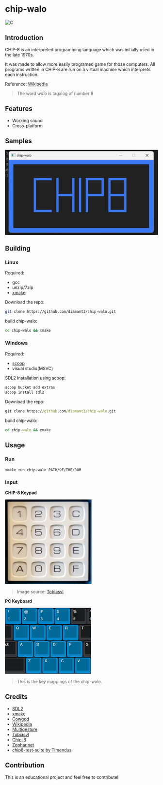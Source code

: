 # chip-walo

![C](https://img.shields.io/badge/Language-c-gold?style=for-the-badge)

## Introduction

CHIP-8 is an interpreted programming language which was initially used in the late 1970s.

It was made to allow more easily programed game for those computers. All programs written in CHIP-8 are run on a virtual machine which interprets each instruction.

Reference: [Wikipedia](https://en.wikipedia.org/wiki/CHIP-8)

> The word *walo* is tagalog of number 8

## Features

- Working sound
- Cross-platform

## Samples

![chip-walo](images/sample.png)

## Building

### Linux

Required:
- gcc
- unzip/7zip
- [xmake](https://xmake.io/#/guide/installation)

Download the repo:

```bash
git clone https://github.com/diamant3/chip-walo.git
```

build chip-walo:

```bash
cd chip-walo && xmake
```

### Windows

Required:

- [scoop](https://scoop.sh/)
- visual studio(MSVC)

SDL2 Installation using scoop:

```cmd
scoop bucket add extras
scoop install sdl2
```

Download the repo:

```cmd
git clone https://github.com/diamant3/chip-walo.git
```

build chip-walo:

```cmd
cd chip-walo && xmake
```

## Usage

### Run

```
xmake run chip-walo PATH/OF/THE/ROM
```

### Input

**CHIP-8 Keypad**

<img src="images/cosmac-vip-keyboard.png" width="285px">

> Image source: [Tobiasvl](https://tobiasvl.github.io/blog/write-a-chip-8-emulator/)

**PC Keyboard**

![Keyboard Input](images/input.png)

> This is the key mappings of the chip-walo.

## Credits

- [SDL2](https://www.libsdl.org/)
- [xmake](https://xmake.io/#/)
- [Cowgod](http://devernay.free.fr/hacks/chip8/C8TECH10.HTM)
- [Wikipedia](https://en.wikipedia.org/wiki/CHIP-8)
- [Multigesture](https://multigesture.net/articles/how-to-write-an-emulator-chip-8-interpreter/)
- [Tobiasvl](https://tobiasvl.github.io/blog/write-a-chip-8-emulator/)
- [Chip-8](https://chip-8.github.io/links/)
- [Zophar.net](https://www.zophar.net/pdroms/chip8.html)
- [chip8-test-suite by Timendus](https://github.com/Timendus/chip8-test-suite)

## Contribution

This is an educational project and feel free to contribute!
